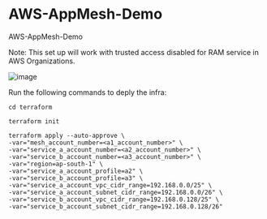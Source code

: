 # AWS-AppMesh-Demo
AWS-AppMesh-Demo

Note: This set up will work with trusted access disabled for RAM service in AWS Organizations.

![image](https://github.com/user-attachments/assets/a4992929-e788-47b9-9ff5-7c61948c5f57)

Run the following commands to deply the infra:

```
cd terraform

terraform init

terraform apply --auto-approve \
-var="mesh_account_number=<a1_account_number>" \
-var="service_a_account_number=<a2_account_number>" \
-var="service_b_account_number=<a3_account_number>" \
-var="region=ap-south-1" \
-var="service_a_account_profile=a2" \
-var="service_b_account_profile=a3" \
-var="service_a_account_vpc_cidr_range=192.168.0.0/25" \
-var="service_a_account_subnet_cidr_range=192.168.0.0/26" \
-var="service_b_account_vpc_cidr_range=192.168.0.128/25" \
-var="service_b_account_subnet_cidr_range=192.168.0.128/26"
```


